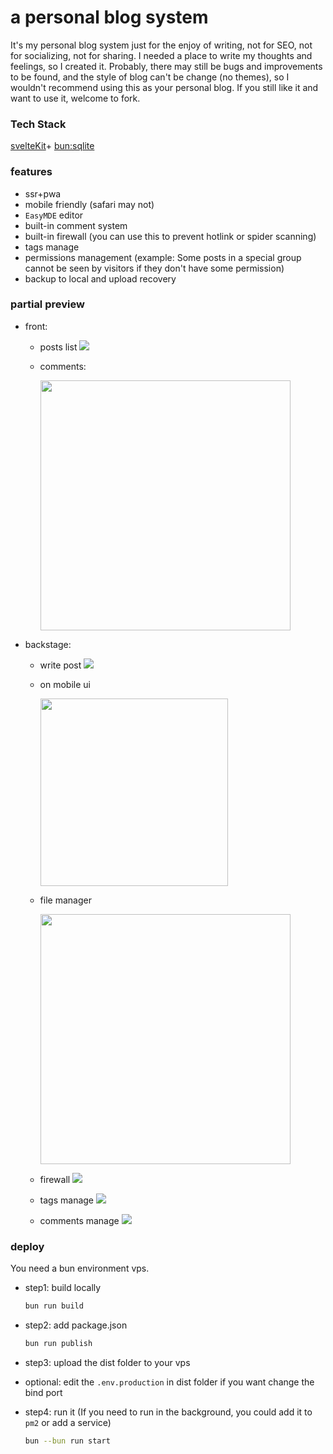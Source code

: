 # a personal blog system

It's my personal blog system just for the enjoy of writing,
not for SEO, not for socializing, not for sharing.
I needed a place to write my thoughts and feelings,
so I created it. Probably, there may still be bugs
and improvements to be found, and the style of blog can't
be change (no themes), so I wouldn't recommend
using this as your personal blog. If you still like it
and want to use it, welcome to fork.

### Tech Stack

[svelteKit](https://github.com/sveltejs/kit)+
[bun:sqlite](https://bun.sh/docs/api/sqlite)

### features

- ssr+pwa
- mobile friendly (safari may not)
- `EasyMDE` editor
- built-in comment system
- built-in firewall (you can use this to prevent hotlink or spider scanning)
- tags manage
- permissions management (example: Some posts in a special group cannot be seen by visitors if they don't have some permission)
- backup to local and upload recovery

### partial preview

- front:

  - posts list
    ![](doc/1.jpg)

  - comments:

    <img src="doc/5.png" width="400"/>

- backstage:

  - write post
    ![](doc/0.jpg)
  - on mobile ui

    <img src="doc/2.png" width="300"/>

  - file manager

    <img src="doc/7.png" width="400"/>

  - firewall
    ![](doc/3.png)
  - tags manage
    ![](doc/4.png)
  - comments manage
    ![](doc/6.png)

### deploy

You need a bun environment vps.

- step1: build locally
  ```bash
  bun run build
  ```
- step2: add package.json
  ```bash
  bun run publish
  ```
- step3: upload the dist folder to your vps

- optional: edit the `.env.production` in dist folder if you want change the bind port

- step4: run it (If you need to run in the background, you could add it to `pm2` or add a service)
  ```bash
  bun --bun run start
  ```
